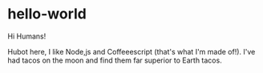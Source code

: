 # hello-world

Hi Humans!

Hubot here, I like Node,js and Coffeeescript (that's what I'm made of!).
I've had tacos on the moon and find them far superior to Earth tacos.
